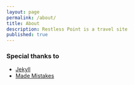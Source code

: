 ```yaml
---
layout: page
permalink: /about/
title: About
description: Restless Point is a travel site
published: true
---
```


### Special thanks to

* [Jekyll](http://jekyllrb.com)
* [Made Mistakes](http://mademistakes.com)